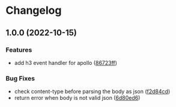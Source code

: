 # Changelog

## 1.0.0 (2022-10-15)


### Features

* add h3 event handler for apollo ([86723ff](https://github.com/apollo-server-integrations/apollo-server-integration-h3/commit/86723ffa23ff954422bf8c945ee436cdc7d47158))


### Bug Fixes

* check content-type before parsing the body as json ([f2d84cd](https://github.com/apollo-server-integrations/apollo-server-integration-h3/commit/f2d84cd3d4c247b34850f380011d78201b842c1f))
* return error when body is not valid json ([6d80ed6](https://github.com/apollo-server-integrations/apollo-server-integration-h3/commit/6d80ed6882244056c68bdebc28e94ace22ff0086))
